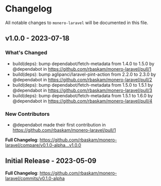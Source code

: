 # Changelog

All notable changes to `monero-laravel` will be documented in this file.

## v1.0.0 - 2023-07-18

### What's Changed

- build(deps): bump dependabot/fetch-metadata from 1.4.0 to 1.5.0 by @dependabot in https://github.com/rbaskam/monero-laravel/pull/1
- build(deps): bump aglipanci/laravel-pint-action from 2.2.0 to 2.3.0 by @dependabot in https://github.com/rbaskam/monero-laravel/pull/2
- build(deps): bump dependabot/fetch-metadata from 1.5.0 to 1.5.1 by @dependabot in https://github.com/rbaskam/monero-laravel/pull/3
- build(deps): bump dependabot/fetch-metadata from 1.5.1 to 1.6.0 by @dependabot in https://github.com/rbaskam/monero-laravel/pull/4

### New Contributors

- @dependabot made their first contribution in https://github.com/rbaskam/monero-laravel/pull/1

**Full Changelog**: https://github.com/rbaskam/monero-laravel/compare/v0.1.0-alpha...v1.0.0

## Initial Release - 2023-05-09

**Full Changelog**: https://github.com/rbaskam/monero-laravel/commits/v0.1.0-alpha
